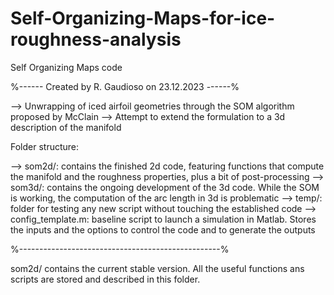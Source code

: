 # Self-Organizing-Maps-for-ice-roughness-analysis
Self Organizing Maps code

%------ Created by R. Gaudioso on 23.12.2023 ------%

--> Unwrapping of iced airfoil geometries through the SOM algorithm proposed by McClain
--> Attempt to extend the formulation to a 3d description of the manifold

Folder structure:

--> som2d/: contains the finished 2d code, featuring functions that compute the manifold and the roughness properties, plus a bit of post-processing
--> som3d/: contains the ongoing development of the 3d code. While the SOM is working, the computation of the arc length in 3d is problematic
--> temp/: folder for testing any new script without touching the established code
--> config_template.m: baseline script to launch a simulation in Matlab. Stores the inputs and the options to control the code and to generate the outputs

%--------------------------------------------------%

som2d/ contains the current stable version. All the useful functions ans scripts are stored and described in this folder.
